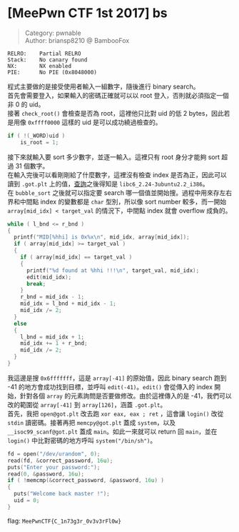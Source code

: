 # [MeePwn CTF 1st 2017] bs

> Category: pwnable  
> Author: briansp8210 @ BambooFox

```
RELRO:    Partial RELRO
Stack:    No canary found
NX:       NX enabled
PIE:      No PIE (0x8048000)
```

程式主要做的是接受使用者輸入一組數字，隨後進行 binary search。  
首先會需要登入，如果輸入的密碼正確就可以以 root 登入，否則就必須指定一個非 0 的 uid。  
接著 `check_root()` 會檢查是否為 root，這裡他只比對 uid 的低 2 bytes，因此若是用像 `0xffff0000` 這樣的 uid 是可以成功繞過檢查的。

```c
if ( !(_WORD)uid )
    is_root = 1;
```

接下來就輸入要 sort 多少數字，並逐一輸入。這裡只有 root 身分才能夠 sort 超過 31 個數字。  
在輸入完後可以看剛剛給了什麼數字，這裡沒有檢查 index 是否為正，因此可以讀到 `.got.plt` 上的值，[查詢](https://libc.blukat.me/?q=printf%3Af30%2Cread%3A2a0&l=libc6_2.24-3ubuntu2.2_i386)之後得知是 `libc6_2.24-3ubuntu2.2_i386`。  
在 `bubble_sort` 之後就可以指定要 search 哪一個值並開始搜。過程中用來存左右界和中間點 index 的變數都是 `char` 型別，所以像 sort number 較多，而一開始 `array[mid_idx] < target_val` 的情況下，中間點 index 就會 overflow 成負的。

```c
while ( l_bnd <= r_bnd )
{
  printf("MID[%hhi] is 0x%x\n", mid_idx, array[mid_idx]);
  if ( array[mid_idx] >= target_val )
  {
    if ( array[mid_idx] == target_val )
    {
      printf("%d found at %hhi !!!\n", target_val, mid_idx);
      edit(mid_idx);
      break;
    }
    r_bnd = mid_idx - 1;
    mid_idx = l_bnd + mid_idx - 1;
    mid_idx /= 2;
  }
  else
  {
    l_bnd = mid_idx + 1;
    mid_idx += 1 + r_bnd;
    mid_idx /= 2;
  }
}
```

我這邊是搜 `0x6fffffff`，這是 `array[-41]` 的原始值，因此 binary search 跑到 -41 的地方會成功找到目標，並呼叫 `edit(-41)`。`edit()` 會從傳入的 index 開始，針對各個 `array` 的元素詢問是否要做修改。由於這裡傳入的是 -41，我們可以改的範圍從 `array[-41]` 到 `array[126]`，涵蓋 `.got.plt`。  
首先，我把 `open@got.plt` 改去跑 `xor eax, eax ; ret` ，這會讓 `login()` 改從 `stdin` 讀密碼。接著再把 `memcpy@got.plt` 蓋成 `system`，以及 `__isoc99_scanf@got.plt` 蓋成 `main`。如此一來就可以 return 回 `main`，並在 `login()` 中比對密碼的地方呼叫 `system("/bin/sh")`。

```c
fd = open("/dev/urandom", 0);
read(fd, &correct_password, 16u);
puts("Enter your password:");
read(0, &password, 16u);
if ( !memcmp(&correct_password, &password, 16u) )
{
  puts("Welcome back master !");
  uid = 0;
}
```

flag: `MeePwnCTF{C_1n73g3r_0v3v3rFl0w}`
